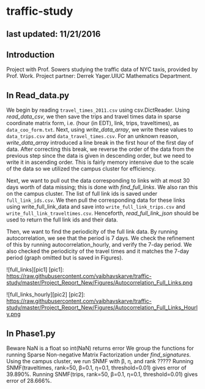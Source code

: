 # traffic-study

## last updated: 11/21/2016

## Introduction
Project with Prof. Sowers studying the traffic data of NYC taxis, provided by Prof. Work. Project partner: Derrek Yager.UIUC Mathematics Department.

## In Read_data.py

We begin by reading `travel_times_2011.csv` using csv.DictReader. Using *read_data_csv*, we then save the trips and travel times data in sparse coordinate matrix form, i.e. (hour (in EDT), link, trips, traveltimes), as `data_coo_form.txt`. Next, using *write_data_array*, we write these values to `data_trips.csv` and `data_travel_times.csv`. For an unknown reason, *write_data_array* introduced a line break in the first hour of the first day of data. After correcting this break, we reverse the order of the data from the previous step since the data is given in descending order, but we need to write it in ascending order. This is fairly memory intensive due to the scale of the data so we utilized the campus cluster for efficiency.

Next, we want to pull out the data corresponding to links with at most 30 days worth of data missing; this is done with *find_full_links*. We also ran this on the campus cluster. The list of full link ids is saved under `full_link_ids.csv`. We then pull the corresponding data for these links using write_full_link_data and save into `write_full_link_trips.csv` and `write_full_link_traveltimes.csv`. Henceforth, *read_full_link_json* should be used to return the full link ids and their data.

Then, we want to find the periodicity of the full link data. By running autocorrelation, we see that the period is 7 days. We check the refinement of this by running autocorrelation_hourly, and verify the 7-day period. We also checked the periodicity of the travel times and it matches the 7-day period (graph omitted but is saved in Figures).


![full_links][pic1]
[pic1]: https://raw.githubusercontent.com/vaibhavskarve/traffic-study/master/Project_Report_New/Figures/Autocorrelation_Full_Links.png

![full_links_hourly][pic2]
[pic2]: https://raw.githubusercontent.com/vaibhavskarve/traffic-study/master/Project_Report_New/Figures/Autocorrelation_Full_Links_Hourly.png


## In Phase1.py
 Beware NaN is a float so int(NaN) returns error We group the functions for running Sparse Non-negative Matrix Factorization under *find_signatures*. Using the campus cluster, we run SNMF with &beta;, &eta;, and rank ????? Running SNMF(traveltimes, rank=50, &beta;=0.1, &eta;=0.1, threshold=0.01) gives error of 39.890%. Running SNMF(trips, rank=50, &beta;=0.1, &eta;=0.1, threshold=0.01) gives error of 28.666%.

